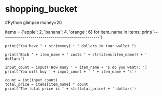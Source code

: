 # shopping_bucket
#Python glimpse
money=20

items = {'apple': 2, 'banana': 4, 'orange': 6}
for item_name in items:
    print('--------------------------------------------------')
   
    print("You have " + str(money) + " dollars in tour wallet ")
    
    print('Each ' + item_name + ' costs ' + str(items[item_name]) + ' dollars')
    
    input_count = input('How many ' + item_name + 's do you want?: ')
    print('You will buy ' + input_count + ' ' + item_name + 's')
    
    count = int(input_count)
    total_price = items[item_name] * count
    print('The total price is ' + str(total_price) + ' dollars')
    
   
    
